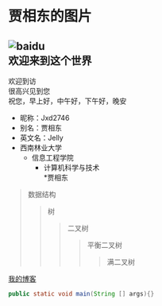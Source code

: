 贾相东的图片
===  
![baidu](http://img.duoziwang.com/2018/17/05232038713589.jpg "百度logo")  
欢迎来到这个世界
---
欢迎到访  
很高兴见到您  
祝您，早上好，中午好，下午好，晚安  
* 昵称：Jxd2746  
* 别名：贾相东  
* 英文名：Jelly  
* 西南林业大学  
    * 信息工程学院  
        * 计算机科学与技术  
            *贾相东  
>数据结构  
>>树  
>>>二叉树  
>>>>平衡二叉树  
>>>>>满二叉树  

[我的博客](http://blog.csdn.net/guodongxiaren "悬停显示")  
```Java
public static void main(String [] args){}
```


